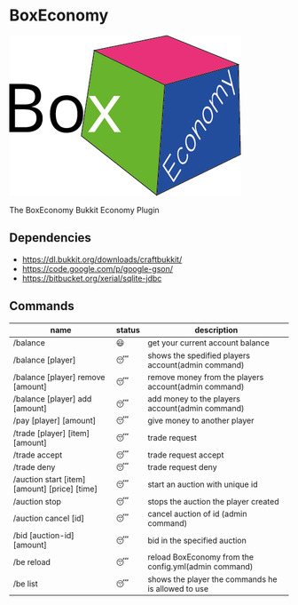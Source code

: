 BoxEconomy
==========

![](https://raw.githubusercontent.com/KoenMulder/BoxEconomy/master/boxeconomy.png)

The BoxEconomy Bukkit Economy Plugin

## Dependencies

* https://dl.bukkit.org/downloads/craftbukkit/
* https://code.google.com/p/google-gson/
* https://bitbucket.org/xerial/sqlite-jdbc
 
## Commands

|  name                                        |   status   |     description                                    |
|----------------------------------------------|------------|----------------------------------------------------|
|/balance                                      |😃          |get your current account balance                    |
|/balance [player]                             |😴          |shows the spedified players account(admin command)  |
|/balance [player] remove [amount]             |😴          |remove money from the players account(admin command)|
|/balance [player] add [amount]                |😴          |add money to the players account(admin command)     |
|/pay [player] [amount]                        |😴          |give money to another player                        |
|/trade [player] [item] [amount]               |😴          |trade request                                       |
|/trade accept                                 |😴          |trade request accept                                |
|/trade deny                                   |😴          |trade request deny                                  |
|/auction start [item] [amount] [price] [time] |😴          |start an auction with unique id                     |
|/auction stop                                 |😴          |stops the auction the player created                |
|/auction cancel [id]                          |😴          |cancel auction of id (admin command)                |
|/bid [auction-id] [amount]                    |😴          |bid in the specified auction                        |
|/be reload                                    |😴          |reload BoxEconomy from the config.yml(admin command)|
|/be list                                      |😴          |shows the player the commands he is allowed to use  |
